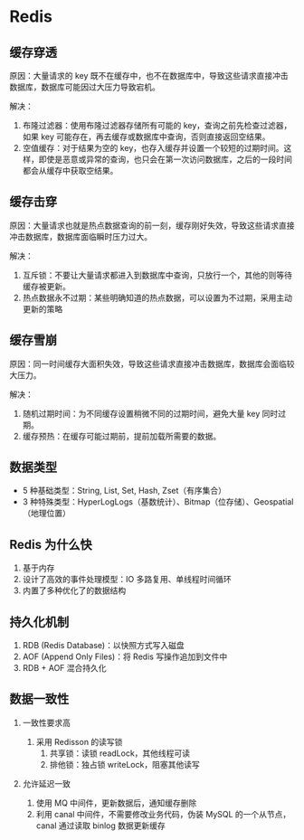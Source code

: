 # Redis

## 缓存穿透

原因：大量请求的 key 既不在缓存中，也不在数据库中，导致这些请求直接冲击数据库，数据库可能因过大压力导致宕机。

解决：

1. 布隆过滤器：使用布隆过滤器存储所有可能的 key，查询之前先检查过滤器，如果 key 可能存在，再去缓存或数据库中查询，否则直接返回空结果。
2. 空值缓存：对于结果为空的 key，也存入缓存并设置一个较短的过期时间。这样，即使是恶意或异常的查询，也只会在第一次访问数据库，之后的一段时间都会从缓存中获取空结果。

## 缓存击穿

原因：大量请求也就是热点数据查询的前一刻，缓存刚好失效，导致这些请求直接冲击数据库，数据库面临瞬时压力过大。

解决：

1. 互斥锁：不要让大量请求都进入到数据库中查询，只放行一个，其他的则等待缓存被更新。
2. 热点数据永不过期：某些明确知道的热点数据，可以设置为不过期，采用主动更新的策略

## 缓存雪崩

原因：同一时间缓存大面积失效，导致这些请求直接冲击数据库，数据库会面临较大压力。

解决：

1. 随机过期时间：为不同缓存设置稍微不同的过期时间，避免大量 key 同时过期。
2. 缓存预热：在缓存可能过期前，提前加载所需要的数据。

## 数据类型

- 5 种基础类型：String, List, Set, Hash, Zset（有序集合）
- 3 种特殊类型：HyperLogLogs（基数统计）、Bitmap（位存储）、Geospatial（地理位置）

## Redis 为什么快

1. 基于内存
2. 设计了高效的事件处理模型：IO 多路复用、单线程时间循环
3. 内置了多种优化了的数据结构

## 持久化机制

1. RDB (Redis Database)：以快照方式写入磁盘
2. AOF (Append Only Files)：将 Redis 写操作追加到文件中
3. RDB + AOF 混合持久化

## 数据一致性

1. 一致性要求高
    1. 采用 Redisson 的读写锁
        1. 共享锁：读锁 readLock，其他线程可读
        2. 排他锁：独占锁 writeLock，阻塞其他读写

2. 允许延迟一致
    1. 使用 MQ 中间件，更新数据后，通知缓存删除
    2. 利用 canal 中间件，不需要修改业务代码，伪装 MySQL 的一个从节点，canal 通过读取 binlog 数据更新缓存
